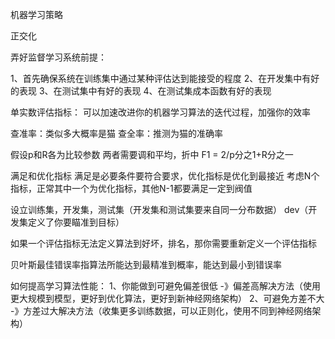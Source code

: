 机器学习策略

正交化

弄好监督学习系统前提：

1、首先确保系统在训练集中通过某种评估达到能接受的程度
2、在开发集中有好的表现
3、在测试集中有好的表现
4、在测试集成本函数有好的表现

单实数评估指标：
可以加速改进你的机器学习算法的迭代过程，加强你的效率

查准率：类似多大概率是猫
查全率：推测为猫的准确率

假设p和R各为比较参数
两者需要调和平均，折中 F1 = 2/p分之1+R分之一

满足和优化指标
满足是必要条件要符合要求，优化指标是优化到最接近
考虑N个指标，正常其中一个为优化指标，其他N-1都要满足一定到阀值

设立训练集，开发集，测试集（开发集和测试集要来自同一分布数据）
dev（开发集定义了你要瞄准到目标）

如果一个评估指标无法定义算法到好坏，排名，那你需要重新定义一个评估指标

贝叶斯最佳错误率指算法所能达到最精准到概率，能达到最小到错误率

如何提高学习算法性能：
1、你能做到可避免偏差很低 -》偏差高解决方法（使用更大规模到模型，更好到优化算法，更好到新神经网络架构）
2、可避免方差不大 -》方差过大解决方法（收集更多训练数据，可以正则化，使用不同到神经网络架构）
